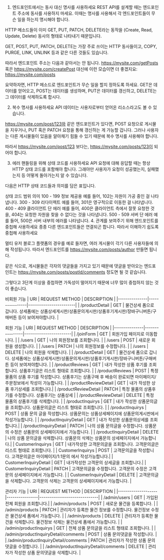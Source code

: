 1. 엔드포인트에서는 동사 대신 명사를 사용하세요
REST API를 설계할 때는 엔드포인트 주소에 동사를 사용하지 마세요. 이때는 명사를 사용해서 각 엔드포인트들이 무슨 일을 하는지 명시해야 합니다.

HTTP 메소드들이 이미 GET, PUT, PATCH, DELETE라는 동작을 (Create, Read, Update, Delete) 동사의 형태로 나타내기 때문입니다.

GET, POST, PUT, PATCH, DELETE는 가장 주로 쓰이는 HTTP 동사들이고, COPY, PURGE, LINK, UNLINK 등과 같은 다른 것들도 있습니다.

따라서 엔드포인트 주소는 다음과 같아서는 안 됩니다. https://mysite.com/getPosts 혹은 https://mysite.com/createPost 대신에 이런 모습이면 더 좋겠지요: https://mysite.com/posts

요약하자면, HTTP 메소드로 엔드포인트가 무슨 일을 할지 정하도록 하세요. GET은 데이터를 얻어오고, POST는 데이터를 생성하며, PUT은 데이터를 갱신하고, DELETE는 그 데이터를 삭제하도록 합시다.

2. 복수 명사를 사용하세요
API 데이터는 사용자로부터 얻어온 리소스라고도 볼 수 있습니다.

https://mysite.com/post/123와 같은 엔드포인트가 있다면, POST 요청으로 게시물을 지우거나, PUT 혹은 PATCH 요청을 통해 갱신하는 게 가능할 겁니다. 그러나 사용자는 다른 게시물들이 있음을 알아채기 힘들 수 있기 때문에 복수 명사를 사용해야 합니다.

따라서 https://mysite.com/post/123 보다는, https://mysite.com/posts/123이 되어야 합니다.

3. 에러 핸들링을 위해 상태 코드를 사용하세요
API 요청에 대해 응답할 때는 항상 HTTP 상태 코드를 포함해야 합니다. 그래야만 사용자가 요청이 성공했는지, 실패했는지 등 어떻게 돌아가는지 알 수 있습니다.

다음은 HTTP 상태 코드들과 의미를 담은 표입니다.

상태 코드 범위	의미
100 - 199	정보 제공용
예를 들어, 102는 자원이 가공 중인 걸 나타냅니다.
300 - 309	리다이렉트
예를 들어, 301은 영구적으로 이동한 걸 나타냅니다.
400 - 409	클라이언트 단 에러
예를 들어, 400은 클라이언트 측에서 잘못 요청한 것을, 404는 요청한 자원을 찾을 수 없다는 것을 나타냅니다.
500 - 509	서버 단 에러
예를 들어, 500은 서버 내부의 에러를 나타냅니다.
4. 관계를 보여주기 위해 엔드포인트를 중첩해 사용하세요
종종 다른 엔드포인트들은 연결되곤 합니다. 따라서 이해하기 쉽도록 중첩해 사용하세요

멀티 유저 블로그 플랫폼의 경우를 예로 들자면, 여러 게시물이 각기 다른 사용자들에 의해 작성됩니다. 따라서 엔드포인트를 https://mysite.com/posts/author 만들면 됩니다.

같은 식으로, 게시물들은 각자의 댓글들을 가지고 있기 때문에 댓글을 받아오는 엔드포인트는 https://mysite.com/posts/postId/comments 정도면 될 것 같습니다.

그렇다고 3단계 이상을 중첩하면 가독성이 떨어지기 때문에 너무 많이 중첩하지 않는 것이 좋습니다.

비회원 기능
| URI           | REQUEST METHOD | DESCRIPTION            |
|---------------|----------------|------------------------|
| /productDetail | GET         | 물건상세 폼으로 갑니다. 상세폼에는 상품상세게시판/상품문의게시판/상품후기게시판/장바구니버튼/구매버튼 등이 보여져야합니다. |

회원 기능
| URI           | REQUEST METHOD | DESCRIPTION            |
|---------------|----------------|------------------------|
| /joinForm | GET         | 회원가입 페이지로 이동합니다. | 
| /users | GET           | 나의 회원정보를 조회합니다.  |
| /users | POST           | 새로운 회원을 생성합니다. |
| /users | PATCH         | 나의 회원정보를 수정합니다. |
| /users | DELETE        | 나의 회원을 삭제합니다.  |
| /productDetail | GET         | 물건상세 폼으로 갑니다. 상세폼에는 상품상세게시판/상품문의게시판/상품후기게시판/장바구니버튼/구매버튼 등이 보여져야합니다. |
| /productReviews | GET | 내가 작성한 상품 후기를 조회합니다. 상품후기글은 리스트 형태로 조회합니다. |
| /productReviews | POST | 특정 물품의 상품 후기를 작성합니다. 상품후기는 상품구매 후 배송이 완료되면 마이페이지/주문정보에서 작성이 가능합니다. |
| /productReviewDetail | GET | 내가 작성한 상품 후기상세를 조회합니다.|
| /productReviewDetail | PATCH | 특정 물품의 상품후기를 수정합니다. 상품후기는 상품상세 |
| /productReviewDetail | DELETE | 특정 물품의 상품후기를 삭제합니다. |
| /productInquirys | GET | 내가 작성한 상품문의글을 조회합니다. 상품문의글은 리스트 형태로 조회합니다. |
| /productInquirys | POST | 상품 문의 글을 작성합니다. 상품문의는 상품상세페이지에 상품문의게시판에서 작성가능합니다. |
| /productInquiryDetail | GET | 내가 작성한 상품문의상세를 조회합니다.|
| /productInquiryDetail | PATCH | 나의 상품 문의글을 수정합니다. 상품문의 수정은 상품문의 상세페이지에서 가능합니다. |
| /productInquiryDetail | DELETE | 나의 상품 문의글을 삭제합니다. 상품문의 삭제는 상품문의 상세페이지에서 가능합니다.|
| CustomerInquirys | GET | 내가작성한 고객문의글을 조회합니다. 고객문의글은 리스트 형태로 조회합니다. |
| CustomerInquirys | POST | 고객문의글을 작성합니다. 고객문의글은 마이페이지/1:1문의 에서 작성가능합니다.|
| CustomerInquiryDetail | GET | 내가작성한 고객문의 상세글을 조회합니다.|
| CustomerInquiryDetail | PATCH | 고객문의글을 수정합니다. 고객문의 수정은 고객문의 상세페이지에서 가능합니다. |
| CustomerInquiryDetail | DELETE | 고객문의글을 삭제합니다. 고객문의 삭제는 고객문의 상세페이지에서 가능합니다. |




관리자 기능
| URI                | REQUEST METHOD | DESCRIPTION                  |
|--------------------|----------------|------------------------------|
| /admin/users       | GET                | 가입된 전체 회원을 조회합니다.|
| /admin/products     | POST           | 새로운 물건을 등록합니다.      |
| /admin/products | PATCH         | 관리자가 등록한 물건 정보를 수정합니다. 물건정보 수정은 물건상세 폼에서 가능합니다.  |
| /admin/products | DELETE      | 관리자가 등록한 물건을 삭제합니다. 물건정보 삭제는 물건상세 폼에서 가능합니다. |
| /admin/productInquirys | GET | 전체 상품 문의글을 리스트 형태로 조회합니다. |
| /admin/productInquiryDetail/comments | POST | 상품 문의댓글을 작성합니다. |
| /admin/productInquiryDetail/comments | PATCH | 관리자가 작성한 상품 문의댓글을 수정합니다. |
| /admin/productInquiryDetail/comments | DELETE | 관리자가 작성한 상품 문의댓글을 삭제합니다. |

